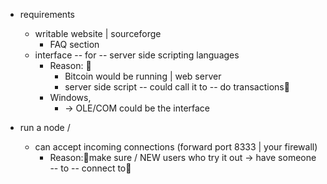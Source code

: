 * requirements
  * writable website | sourceforge
    * FAQ section
  * interface -- for -- server side scripting languages 
    * Reason: 🧠
      * Bitcoin would be running | web server
      * server side script -- could call it to -- do transactions🧠
    * Windows,
      * -> OLE/COM could be the interface

* run a node /
  * can accept incoming connections (forward port 8333 | your firewall)
    * Reason:🧠make sure / NEW users who try it out -> have someone -- to -- connect to🧠
